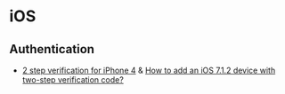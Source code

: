 # iOS

## Authentication
* [2 step verification for iPhone 4](https://discussions.apple.com/thread/7925451?sortBy=best)
& [How to add an iOS 7.1.2 device with two-step verification code?](https://discussions.apple.com/thread/8528494?sortBy=best)
